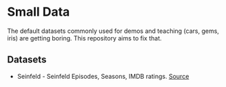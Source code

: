 # Small Data

The default datasets commonly used for demos and teaching (cars, gems,
iris) are getting boring. This repository aims to fix that.

## Datasets

- Seinfeld - Seinfeld Episodes, Seasons, IMDB ratings.
  [Source](http://www.reddit.com/r/dataisbeautiful/comments/1g7jw2/seinfeld_imdb_episode_ratings_oc/)
